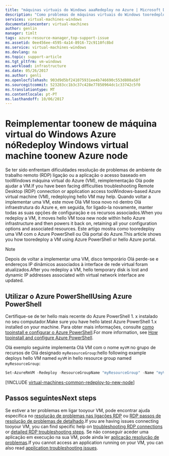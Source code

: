 ```yaml
---
title: "máquinas virtuais do Windows aaaRedeploy no Azure | Microsoft Docs"
description: "Como problemas de máquinas virtuais do Windows tooredeploy na ligação de RDP toomitigate do Azure."
services: virtual-machines-windows
documentationcenter: virtual-machines
author: genlin
manager: timlt
tags: azure-resource-manager,top-support-issue
ms.assetid: 0ee456ee-4595-4a14-8916-72c9110fc8bd
ms.service: virtual-machines-windows
ms.devlang: na
ms.topic: support-article
ms.tgt_pltfrm: vm-windows
ms.workload: infrastructure
ms.date: 05/26/2017
ms.author: genli
ms.openlocfilehash: 903d9d5bf241075931ee4b746690c553d808a58f
ms.sourcegitcommit: 523283cc1b3c37c428e77850964dc1c33742c5f0
ms.translationtype: MT
ms.contentlocale: pt-PT
ms.lasthandoff: 10/06/2017
---
```

# <a name="redeploy-windows-virtual-machine-toonew-azure-node"></a><span data-ttu-id="1ece5-103">Reimplementar toonew de máquina virtual do Windows Azure nó</span><span class="sxs-lookup"><span data-stu-id="1ece5-103">Redeploy Windows virtual machine toonew Azure node</span></span>
<span data-ttu-id="1ece5-104">Se ter sido enfrentam dificuldades resolução de problemas de ambiente de trabalho remoto (RDP) ligação ou a aplicação o acesso baseado em tooWindows máquina virtual do Azure (VM), reimplementação Olá pode ajudar a VM.</span><span class="sxs-lookup"><span data-stu-id="1ece5-104">If you have been facing difficulties troubleshooting Remote Desktop (RDP) connection or application access tooWindows-based Azure virtual machine (VM), redeploying hello VM may help.</span></span> <span data-ttu-id="1ece5-105">Quando voltar a implementar uma VM, este move Olá VM tooa novo nó dentro Olá infraestrutura do Azure e, em seguida, for ligado-la novamente, manter todas as suas opções de configuração e os recursos associados.</span><span class="sxs-lookup"><span data-stu-id="1ece5-105">When you redeploy a VM, it moves hello VM tooa new node within hello Azure infrastructure and then powers it back on, retaining all your configuration options and associated resources.</span></span> <span data-ttu-id="1ece5-106">Este artigo mostra como tooredeploy uma VM com o Azure PowerShell ou Olá portal do Azure.</span><span class="sxs-lookup"><span data-stu-id="1ece5-106">This article shows you how tooredeploy a VM using Azure PowerShell or hello Azure portal.</span></span>

> [!NOTE]
> <span data-ttu-id="1ece5-107">Depois de voltar a implementar uma VM, disco temporário Olá perde-se e endereços IP dinâmicos associados à interface de rede virtual foram atualizados.</span><span class="sxs-lookup"><span data-stu-id="1ece5-107">After you redeploy a VM, hello temporary disk is lost and dynamic IP addresses associated with virtual network interface are updated.</span></span> 


## <a name="using-azure-powershell"></a><span data-ttu-id="1ece5-108">Utilizar o Azure PowerShell</span><span class="sxs-lookup"><span data-stu-id="1ece5-108">Using Azure PowerShell</span></span>
<span data-ttu-id="1ece5-109">Certifique-se de ter hello mais recente do Azure PowerShell 1. x instalado no seu computador.</span><span class="sxs-lookup"><span data-stu-id="1ece5-109">Make sure you have hello latest Azure PowerShell 1.x installed on your machine.</span></span> <span data-ttu-id="1ece5-110">Para obter mais informações, consulte [como tooinstall e configurar o Azure PowerShell](/powershell/azure/overview).</span><span class="sxs-lookup"><span data-stu-id="1ece5-110">For more information, see [How tooinstall and configure Azure PowerShell](/powershell/azure/overview).</span></span>

<span data-ttu-id="1ece5-111">Olá exemplo seguinte implementa Olá VM com o nome `myVM` no grupo de recursos de Olá designado `myResourceGroup`:</span><span class="sxs-lookup"><span data-stu-id="1ece5-111">hello following example deploys hello VM named `myVM` in hello resource group named `myResourceGroup`:</span></span>

```powershell
Set-AzureRmVM -Redeploy -ResourceGroupName "myResourceGroup" -Name "myVM"
```


[!INCLUDE [virtual-machines-common-redeploy-to-new-node](../../../includes/virtual-machines-common-redeploy-to-new-node.md)]

## <a name="next-steps"></a><span data-ttu-id="1ece5-112">Passos seguintes</span><span class="sxs-lookup"><span data-stu-id="1ece5-112">Next steps</span></span>
<span data-ttu-id="1ece5-113">Se estiver a ter problemas em ligar tooyour VM, pode encontrar ajuda específica no [resolução de problemas nas ligações RDP](troubleshoot-rdp-connection.md?toc=%2fazure%2fvirtual-machines%2fwindows%2ftoc.json) ou [RDP passos de resolução de problemas de detalhado](detailed-troubleshoot-rdp.md?toc=%2fazure%2fvirtual-machines%2fwindows%2ftoc.json).</span><span class="sxs-lookup"><span data-stu-id="1ece5-113">If you are having issues connecting tooyour VM, you can find specific help on [troubleshooting RDP connections](troubleshoot-rdp-connection.md?toc=%2fazure%2fvirtual-machines%2fwindows%2ftoc.json) or [detailed RDP troubleshooting steps](detailed-troubleshoot-rdp.md?toc=%2fazure%2fvirtual-machines%2fwindows%2ftoc.json).</span></span> <span data-ttu-id="1ece5-114">Se não conseguir aceder uma aplicação em execução na sua VM, pode ainda ler [aplicação resolução de problemas](troubleshoot-app-connection.md?toc=%2fazure%2fvirtual-machines%2fwindows%2ftoc.json).</span><span class="sxs-lookup"><span data-stu-id="1ece5-114">If you cannot access an application running on your VM, you can also read [application troubleshooting issues](troubleshoot-app-connection.md?toc=%2fazure%2fvirtual-machines%2fwindows%2ftoc.json).</span></span>


